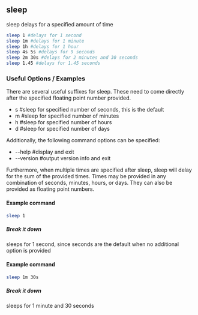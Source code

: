 ---
---

sleep
-------

sleep delays for a specified amount of time

~~~ bash
sleep 1 #delays for 1 second
sleep 1m #delays for 1 minute
sleep 1h #delays for 1 hour
sleep 4s 5s #delays for 9 seconds
sleep 2m 30s #delays for 2 minutes and 30 seconds
sleep 1.45 #delays for 1.45 seconds
~~~

<!--more-->

### Useful Options / Examples
There are several useful suffixes for sleep. These need to come directly after the specified floating point number provided.
* s #sleep for specified number of seconds, this is the default
* m #sleep for specified number of minutes
* h #sleep for specified number of hours
* d #sleep for specified number of days

Additionally, the following command options can be specified:
* --help #display and exit
* --version #output version info and exit

Furthermore, when multiple times are specified after sleep, sleep will delay for the sum of the provided times. Times may be provided in any combination of seconds, minutes, hours, or days. They can also be provided as floating point numbers.

#### Example command

~~~ bash
sleep 1
~~~

##### Break it down
sleeps for 1 second, since seconds are the default when no additional option is provided

#### Example command
~~~ bash
sleep 1m 30s
~~~

##### Break it down
sleeps for 1 minute and 30 seconds
